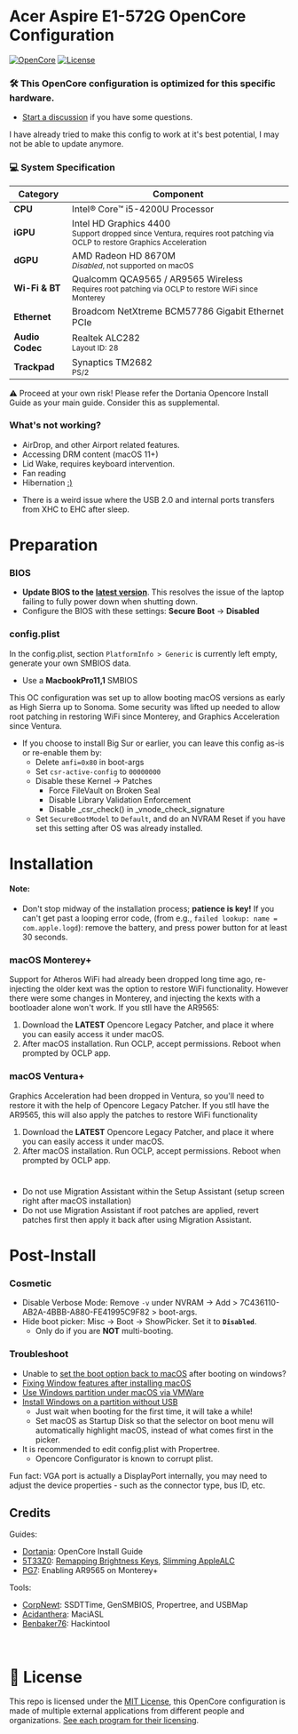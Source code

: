 # Acer Aspire E1-572G OpenCore Configuration


[![OpenCore](https://img.shields.io/badge/OpenCore-0.9.9-blue.svg)](https://github.com/acidanthera/OpenCorePkg)
[![License](https://img.shields.io/badge/License-MIT-purple.svg)](https://github.com/unitedastronomer/E1-572G-Hackintosh/blob/main/LICENSE.md)<br>
 
### 🛠️ This OpenCore configuration is optimized for this specific hardware. 
   * [Start a discussion](https://github.com/unitedastronomer/E1-572G-Hackintosh/discussions) if you have some questions.

I have already tried to make this config to work at it's best potential, I may not be able to update anymore.

### 💻 System Specification

| Category       | Component                               |
|----------------|-----------------------------------------|
| **CPU**        | Intel® Core™ i5-4200U Processor         |
| **iGPU**       | Intel HD Graphics 4400 <br><sup>Support dropped since Ventura, requires root patching via OCLP to restore Graphics Acceleration</sup>                  |
| **dGPU**       | AMD Radeon HD 8670M <br><sup>_Disabled_, not supported on macOS</sup>        |
| **Wi-Fi & BT** | Qualcomm QCA9565 / AR9565 Wireless <br><sup>Requires root patching via OCLP to restore WiFi since Monterey</sup>      |
| **Ethernet**   | Broadcom NetXtreme BCM57786 Gigabit Ethernet PCIe                            |
| **Audio Codec**| Realtek ALC282<br><sup>Layout ID: 28</sup>                                   |
| **Trackpad**   | Synaptics TM2682 <br><sup>PS/2</sup>                                          |

 ⚠️ Proceed at your own risk!
Please refer the Dortania Opencore Install Guide as your main guide. Consider this as supplemental.

### What's not working?

- AirDrop, and other Airport related features.
- Accessing DRM content (macOS 11+)
- Lid Wake, requires keyboard intervention.
- Fan reading
- Hibernation [:)](https://github.com/acidanthera/bugtracker/issues/386#issuecomment-503042790)

* There is a weird issue where the USB 2.0 and internal ports transfers from XHC to EHC after sleep.

# Preparation

### BIOS 

*  **Update BIOS to the** [**latest version**](https://www.acer.com/us-en/support/product-support/Aspire_E1-572G). This resolves the issue of the laptop failing to fully power down when shutting down.
* Configure the BIOS with these settings: **Secure Boot** -> **Disabled**

### config.plist

In the config.plist, section <code>PlatformInfo > Generic</code> is currently left empty, generate your own SMBIOS data. 
* Use a **MacbookPro11,1** SMBIOS

This OC configuration was set up to allow booting macOS versions as early as High Sierra up to Sonoma. Some security was lifted up needed to allow root patching in restoring WiFi since Monterey, and Graphics Acceleration since Ventura.
* If you choose to install Big Sur or earlier, you can leave this config as-is or re-enable them by:
    * Delete `amfi=0x80` in boot-args
    * Set `csr-active-config` to `00000000`
    * Disable these Kernel -> Patches
      * Force FileVault on Broken Seal
      * Disable Library Validation Enforcement
      * Disable _csr_check() in _vnode_check_signature
    * Set `SecureBootModel` to `Default`, and do an NVRAM Reset if you have set this setting after OS was already installed.

# Installation 

#### Note:

* Don't stop midway of the installation process; **patience is key!**
If you can't get past a looping error code, (from e.g., `failed lookup: name = com.apple.logd`): remove the battery, and press power button for at least 30 seconds.


### macOS Monterey+
Support for Atheros WiFi had already been dropped long time ago, re-injecting the older kext was the option to restore WiFi functionality. However there were some changes in Monterey, and injecting the kexts with a bootloader alone won't work. If you stll have the AR9565:

1. Download the **LATEST** Opencore Legacy Patcher, and place it where you can easily access it under macOS.
2. After macOS installation. Run OCLP, accept permissions. Reboot when prompted by OCLP app.


### macOS Ventura+
Graphics Acceleration had been dropped in Ventura, so you'll need to restore it with the help of Opencore Legacy Patcher. If you stll have the AR9565, this will also apply the patches to restore WiFi functionality 

1. Download the **LATEST** Opencore Legacy Patcher, and place it where you can easily access it under macOS.
2. After macOS installation. Run OCLP, accept permissions. Reboot when prompted by OCLP app.

#
 * Do not use Migration Assistant within the Setup Assistant (setup screen right after macOS installation)
 * Do not use Migration Assistant if root patches are applied, revert patches first then apply it back after using Migration Assistant.

# Post-Install

### Cosmetic

* Disable Verbose Mode: Remove `-v` under NVRAM -> Add > 7C436110-AB2A-4BBB-A880-FE41995C9F82 > boot-args.
* Hide boot picker: Misc -> Boot -> ShowPicker. Set it to **`Disabled`**.
  - Only do if you are **NOT** multi-booting.

### Troubleshoot
* Unable to [set the boot option back to macOS](https://dortania.github.io/OpenCore-Post-Install/multiboot/bootcamp.html#installation) after booting on windows?
* [Fixing Window features after installing macOS](https://github.com/5T33Z0/OC-Little-Translated/blob/main/I_Windows/Windows_fixes.md)
* [Use Windows partition under macOS via VMWare](https://github.com/mackonsti/s145-14iwl/blob/master/Fusion.md)
* [Install Windows on a partition without USB](https://github.com/5T33Z0/OC-Little-Translated/blob/main/I_Windows/Install_Windows_NoBootcamp.md)
  * Just wait when booting for the first time, it will take a while!
  * Set macOS as Startup Disk so that the selector on boot menu will automatically highlight macOS, instead of what comes first in the picker.
* It is recommended to edit config.plist with Propertree.
  * Opencore Configurator is known to corrupt plist.


Fun fact: VGA port is actually a DisplayPort internally, you may need to adjust the device properties - such as the connector type, bus ID, etc. 

## Credits

Guides:
- [Dortania](https://dortania.github.io/OpenCore-Install-Guide/config.plist/haswell.html): OpenCore Install Guide
- [5T33Z0](https://github.com/5T33Z0): [Remapping Brightness Keys](https://github.com/5T33Z0/OC-Little-Translated/blob/main/05_Laptop-specific_Patches/Fixing_Keyboard_Mappings_and_Brightness_Keys/Customizing_ThinkPad_Keyboard_Shortcuts.md), [Slimming AppleALC](https://github.com/5T33Z0/AppleALC-Guides/tree/main/Slimming_AppleALC)
- [PG7](https://www.insanelymac.com/forum/topic/359007-wifi-atheros-monterey-ventura-sonoma-work/): Enabling AR9565 on Monterey+

Tools:
- [CorpNewt](https://github.com/corpnewt/SSDTTime): SSDTTime, GenSMBIOS, Propertree, and USBMap
- [Acidanthera](https://github.com/acidanthera/MaciASL): MaciASL
- [Benbaker76](https://github.com/benbaker76/Hackintool): Hackintool
<br>


# 📜 **License** <br>

This repo is licensed under the [MIT License](https://github.com/unitedastronomer/E1-572G-Hackintosh/blob/main/LICENSE.md), this OpenCore configuration is made of multiple external applications from different people and organizations. [See each program for their licensing](assets/REFERENCE.md).


